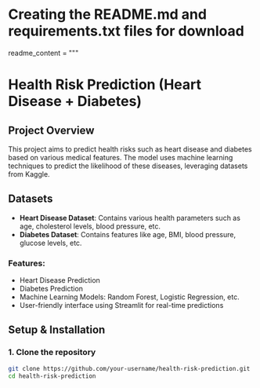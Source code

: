 # Creating the README.md and requirements.txt files for download

readme_content = """
# Health Risk Prediction (Heart Disease + Diabetes)

## Project Overview
This project aims to predict health risks such as heart disease and diabetes based on various medical features. The model uses machine learning techniques to predict the likelihood of these diseases, leveraging datasets from Kaggle.

## Datasets
- **Heart Disease Dataset**: Contains various health parameters such as age, cholesterol levels, blood pressure, etc.
- **Diabetes Dataset**: Contains features like age, BMI, blood pressure, glucose levels, etc.

### Features:
- Heart Disease Prediction
- Diabetes Prediction
- Machine Learning Models: Random Forest, Logistic Regression, etc.
- User-friendly interface using Streamlit for real-time predictions

## Setup & Installation

### 1. Clone the repository

```bash
git clone https://github.com/your-username/health-risk-prediction.git
cd health-risk-prediction
